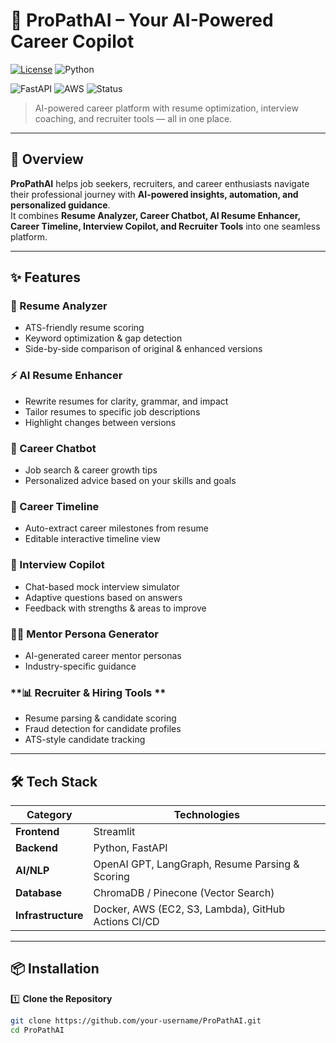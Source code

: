 # 🚀 ProPathAI – Your AI-Powered Career Copilot

[![License](https://img.shields.io/badge/License-MIT-blue.svg)](LICENSE)
![Python](https://img.shields.io/badge/Python-3.10+-yellow.svg)

![FastAPI](https://img.shields.io/badge/Backend-FastAPI-009688.svg)
![AWS](https://img.shields.io/badge/Cloud-AWS-FF9900.svg)
![Status](https://img.shields.io/badge/Status-Active-brightgreen)

> AI-powered career platform with resume optimization, interview coaching, and recruiter tools — all in one place.

---

## 🌟 Overview

**ProPathAI** helps job seekers, recruiters, and career enthusiasts navigate their professional journey with **AI-powered insights, automation, and personalized guidance**.  
It combines **Resume Analyzer, Career Chatbot, AI Resume Enhancer, Career Timeline, Interview Copilot, and Recruiter Tools** into one seamless platform.

---

## ✨ Features

### **📝 Resume Analyzer**
- ATS-friendly resume scoring  
- Keyword optimization & gap detection  
- Side-by-side comparison of original & enhanced versions  

### **⚡ AI Resume Enhancer**
- Rewrite resumes for clarity, grammar, and impact  
- Tailor resumes to specific job descriptions  
- Highlight changes between versions  

### **💬 Career Chatbot**
- Job search & career growth tips  
- Personalized advice based on your skills and goals  

### **📅 Career Timeline**
- Auto-extract career milestones from resume  
- Editable interactive timeline view  

### **🎯 Interview Copilot**
- Chat-based mock interview simulator  
- Adaptive questions based on answers  
- Feedback with strengths & areas to improve  

### **👨‍🏫 Mentor Persona Generator**
- AI-generated career mentor personas  
- Industry-specific guidance  

### **📊 Recruiter & Hiring Tools **
- Resume parsing & candidate scoring  
- Fraud detection for candidate profiles  
- ATS-style candidate tracking  

---

## 🛠 Tech Stack

| Category | Technologies |
|----------|--------------|
| **Frontend** | Streamlit |
| **Backend** | Python, FastAPI |
| **AI/NLP** | OpenAI GPT, LangGraph, Resume Parsing & Scoring |
| **Database** | ChromaDB / Pinecone (Vector Search) |
| **Infrastructure** | Docker, AWS (EC2, S3, Lambda), GitHub Actions CI/CD |

---

## 📦 Installation

1️⃣ **Clone the Repository**
```bash
git clone https://github.com/your-username/ProPathAI.git
cd ProPathAI


